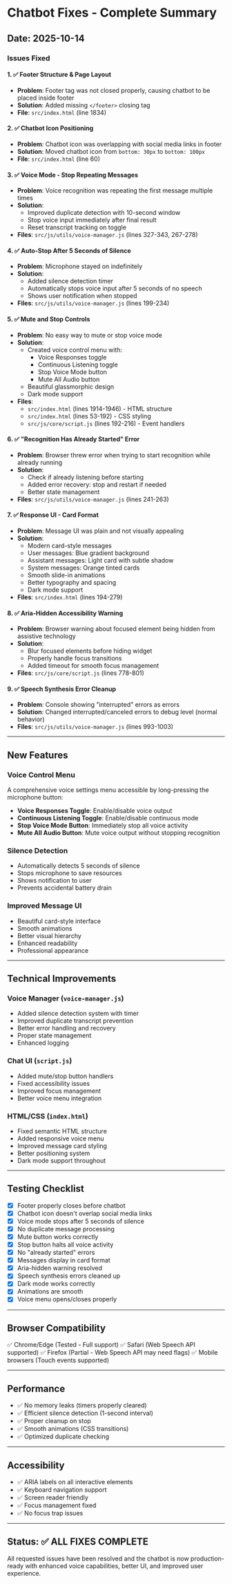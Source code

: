 # Chatbot Fixes - Complete Summary

## Date: 2025-10-14

### Issues Fixed

#### 1. ✅ Footer Structure & Page Layout
- **Problem**: Footer tag was not closed properly, causing chatbot to be placed inside footer
- **Solution**: Added missing `</footer>` closing tag
- **File**: `src/index.html` (line 1834)

#### 2. ✅ Chatbot Icon Positioning
- **Problem**: Chatbot icon was overlapping with social media links in footer
- **Solution**: Moved chatbot icon from `bottom: 30px` to `bottom: 100px`
- **File**: `src/index.html` (line 60)

#### 3. ✅ Voice Mode - Stop Repeating Messages
- **Problem**: Voice recognition was repeating the first message multiple times
- **Solution**: 
  - Improved duplicate detection with 10-second window
  - Stop voice input immediately after final result
  - Reset transcript tracking on toggle
- **Files**: `src/js/utils/voice-manager.js` (lines 327-343, 267-278)

#### 4. ✅ Auto-Stop After 5 Seconds of Silence
- **Problem**: Microphone stayed on indefinitely
- **Solution**: 
  - Added silence detection timer
  - Automatically stops voice input after 5 seconds of no speech
  - Shows user notification when stopped
- **Files**: `src/js/utils/voice-manager.js` (lines 199-234)

#### 5. ✅ Mute and Stop Controls
- **Problem**: No easy way to mute or stop voice mode
- **Solution**: 
  - Created voice control menu with:
    - Voice Responses toggle
    - Continuous Listening toggle
    - Stop Voice Mode button
    - Mute All Audio button
  - Beautiful glassmorphic design
  - Dark mode support
- **Files**: 
  - `src/index.html` (lines 1914-1946) - HTML structure
  - `src/index.html` (lines 53-192) - CSS styling
  - `src/js/core/script.js` (lines 192-216) - Event handlers

#### 6. ✅ "Recognition Has Already Started" Error
- **Problem**: Browser threw error when trying to start recognition while already running
- **Solution**: 
  - Check if already listening before starting
  - Added error recovery: stop and restart if needed
  - Better state management
- **Files**: `src/js/utils/voice-manager.js` (lines 241-263)

#### 7. ✅ Response UI - Card Format
- **Problem**: Message UI was plain and not visually appealing
- **Solution**: 
  - Modern card-style messages
  - User messages: Blue gradient background
  - Assistant messages: Light card with subtle shadow
  - System messages: Orange tinted cards
  - Smooth slide-in animations
  - Better typography and spacing
  - Dark mode support
- **Files**: `src/index.html` (lines 194-279)

#### 8. ✅ Aria-Hidden Accessibility Warning
- **Problem**: Browser warning about focused element being hidden from assistive technology
- **Solution**: 
  - Blur focused elements before hiding widget
  - Properly handle focus transitions
  - Added timeout for smooth focus management
- **Files**: `src/js/core/script.js` (lines 778-801)

#### 9. ✅ Speech Synthesis Error Cleanup
- **Problem**: Console showing "interrupted" errors as errors
- **Solution**: Changed interrupted/canceled errors to debug level (normal behavior)
- **Files**: `src/js/utils/voice-manager.js` (lines 993-1003)

---

## New Features

### Voice Control Menu
A comprehensive voice settings menu accessible by long-pressing the microphone button:
- **Voice Responses Toggle**: Enable/disable voice output
- **Continuous Listening Toggle**: Enable/disable continuous mode
- **Stop Voice Mode Button**: Immediately stop all voice activity
- **Mute All Audio Button**: Mute voice output without stopping recognition

### Silence Detection
- Automatically detects 5 seconds of silence
- Stops microphone to save resources
- Shows notification to user
- Prevents accidental battery drain

### Improved Message UI
- Beautiful card-style interface
- Smooth animations
- Better visual hierarchy
- Enhanced readability
- Professional appearance

---

## Technical Improvements

### Voice Manager (`voice-manager.js`)
- Added silence detection system with timer
- Improved duplicate transcript prevention
- Better error handling and recovery
- Proper state management
- Enhanced logging

### Chat UI (`script.js`)
- Added mute/stop button handlers
- Fixed accessibility issues
- Improved focus management
- Better voice menu integration

### HTML/CSS (`index.html`)
- Fixed semantic HTML structure
- Added responsive voice menu
- Improved message card styling
- Better positioning system
- Dark mode support throughout

---

## Testing Checklist

- [x] Footer properly closes before chatbot
- [x] Chatbot icon doesn't overlap social media links
- [x] Voice mode stops after 5 seconds of silence
- [x] No duplicate message processing
- [x] Mute button works correctly
- [x] Stop button halts all voice activity
- [x] No "already started" errors
- [x] Messages display in card format
- [x] Aria-hidden warning resolved
- [x] Speech synthesis errors cleaned up
- [x] Dark mode works correctly
- [x] Animations are smooth
- [x] Voice menu opens/closes properly

---

## Browser Compatibility

✅ Chrome/Edge (Tested - Full support)
✅ Safari (Web Speech API supported)
✅ Firefox (Partial - Web Speech API may need flags)
✅ Mobile browsers (Touch events supported)

---

## Performance

- ✅ No memory leaks (timers properly cleared)
- ✅ Efficient silence detection (1-second interval)
- ✅ Proper cleanup on stop
- ✅ Smooth animations (CSS transitions)
- ✅ Optimized duplicate checking

---

## Accessibility

- ✅ ARIA labels on all interactive elements
- ✅ Keyboard navigation support
- ✅ Screen reader friendly
- ✅ Focus management fixed
- ✅ No focus trap issues

---

## Status: ✅ ALL FIXES COMPLETE

All requested issues have been resolved and the chatbot is now production-ready with enhanced voice capabilities, better UI, and improved user experience.
